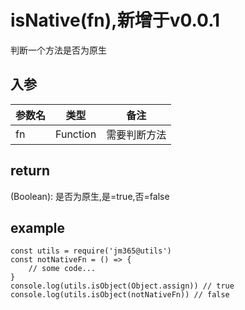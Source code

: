 # isNative(fn),新增于v0.0.1

判断一个方法是否为原生

## 入参

| 参数名 | 类型 | 备注 |
| ------ | ---- | ---- |
| fn   | Function | 需要判断方法 |

## return

(Boolean): 是否为原生,是=true,否=false

## example

    const utils = require('jm365@utils')
    const notNativeFn = () => {
        // some code...
    }
    console.log(utils.isObject(Object.assign)) // true
    console.log(utils.isObject(notNativeFn)) // false
